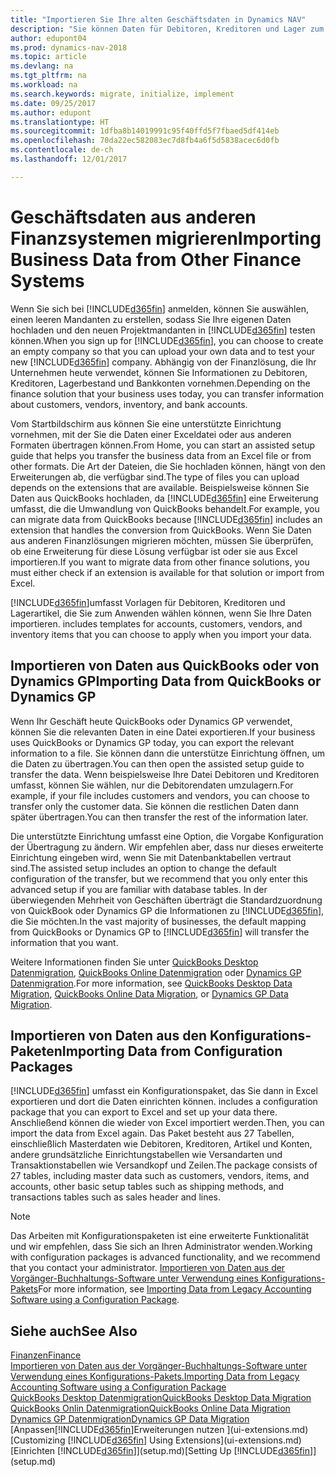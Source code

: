 ```yaml
---
title: "Importieren Sie Ihre alten Geschäftsdaten in Dynamics NAV"
description: "Sie können Daten für Debitoren, Kreditoren und Lager zum Beispiel aus Excel oder QuickBooks Dynamics GP in Dynamics NAV migrieren."
author: edupont04
ms.prod: dynamics-nav-2018
ms.topic: article
ms.devlang: na
ms.tgt_pltfrm: na
ms.workload: na
ms.search.keywords: migrate, initialize, implement
ms.date: 09/25/2017
ms.author: edupont
ms.translationtype: HT
ms.sourcegitcommit: 1dfba8b14019991c95f40ffd5f7fbaed5df414eb
ms.openlocfilehash: 70da22ec582083ec7d8fb4a6f5d5838acec6d0fb
ms.contentlocale: de-ch
ms.lasthandoff: 12/01/2017

---
```

# <a name="importing-business-data-from-other-finance-systems"></a><span data-ttu-id="f8084-103">Geschäftsdaten aus anderen Finanzsystemen migrieren</span><span class="sxs-lookup"><span data-stu-id="f8084-103">Importing Business Data from Other Finance Systems</span></span>
<span data-ttu-id="f8084-104">Wenn Sie sich bei [!INCLUDE[d365fin](includes/d365fin_md.md)] anmelden, können Sie auswählen, einen leeren Mandanten zu erstellen, sodass Sie Ihre eigenen Daten hochladen und den neuen Projektmandanten in [!INCLUDE[d365fin](includes/d365fin_md.md)] testen können.</span><span class="sxs-lookup"><span data-stu-id="f8084-104">When you sign up for [!INCLUDE[d365fin](includes/d365fin_md.md)], you can choose to create an empty company so that you can upload your own data and to test your new [!INCLUDE[d365fin](includes/d365fin_md.md)] company.</span></span> <span data-ttu-id="f8084-105">Abhängig von der Finanzlösung, die Ihr Unternehmen heute verwendet, können Sie Informationen zu Debitoren, Kreditoren, Lagerbestand und Bankkonten vornehmen.</span><span class="sxs-lookup"><span data-stu-id="f8084-105">Depending on the finance solution that your business uses today, you can transfer information about customers, vendors, inventory, and bank accounts.</span></span>  

<span data-ttu-id="f8084-106">Vom Startbildschirm aus können Sie eine unterstützte Einrichtung vornehmen, mit der Sie die Daten einer Exceldatei oder aus anderen Formaten übertragen können.</span><span class="sxs-lookup"><span data-stu-id="f8084-106">From Home, you can start an assisted setup guide that helps you transfer the business data from an Excel file or from other formats.</span></span> <span data-ttu-id="f8084-107">Die Art der Dateien, die Sie hochladen können, hängt von den Erweiterungen ab, die verfügbar sind.</span><span class="sxs-lookup"><span data-stu-id="f8084-107">The type of files you can upload depends on the extensions that are available.</span></span> <span data-ttu-id="f8084-108">Beispielsweise können Sie Daten aus QuickBooks hochladen, da [!INCLUDE[d365fin](includes/d365fin_md.md)] eine Erweiterung umfasst, die die Umwandlung von QuickBooks behandelt.</span><span class="sxs-lookup"><span data-stu-id="f8084-108">For example, you can migrate data from QuickBooks because [!INCLUDE[d365fin](includes/d365fin_md.md)] includes an extension that handles the conversion from QuickBooks.</span></span> <span data-ttu-id="f8084-109">Wenn Sie Daten aus anderen Finanzlösungen migrieren möchten, müssen Sie überprüfen, ob eine Erweiterung für diese Lösung verfügbar ist oder sie aus Excel importieren.</span><span class="sxs-lookup"><span data-stu-id="f8084-109">If you want to migrate data from other finance solutions, you must either check if an extension is available for that solution or import from Excel.</span></span>  

[!INCLUDE[d365fin](includes/d365fin_md.md)]<span data-ttu-id="f8084-110">umfasst Vorlagen für Debitoren, Kreditoren und Lagerartikel, die Sie zum Anwenden wählen können, wenn Sie Ihre Daten importieren.</span><span class="sxs-lookup"><span data-stu-id="f8084-110"> includes templates for accounts, customers, vendors, and inventory items that you can choose to apply when you import your data.</span></span>  

## <a name="importing-data-from-quickbooks-or-dynamics-gp"></a><span data-ttu-id="f8084-111">Importieren von Daten aus QuickBooks oder von Dynamics GP</span><span class="sxs-lookup"><span data-stu-id="f8084-111">Importing Data from QuickBooks or Dynamics GP</span></span>
<span data-ttu-id="f8084-112">Wenn Ihr Geschäft heute QuickBooks oder Dynamics GP verwendet, können Sie die relevanten Daten in eine Datei exportieren.</span><span class="sxs-lookup"><span data-stu-id="f8084-112">If your business uses QuickBooks or Dynamics GP today, you can export the relevant information to a file.</span></span> <span data-ttu-id="f8084-113">Sie können dann die unterstütze Einrichtung öffnen, um die Daten zu übertragen.</span><span class="sxs-lookup"><span data-stu-id="f8084-113">You can then open the assisted setup guide to transfer the data.</span></span>
<span data-ttu-id="f8084-114">Wenn beispielsweise Ihre Datei Debitoren und Kreditoren umfasst, können Sie wählen, nur die Debitorendaten umzulagern.</span><span class="sxs-lookup"><span data-stu-id="f8084-114">For example, if your file includes customers and vendors, you can choose to transfer only the customer data.</span></span> <span data-ttu-id="f8084-115">Sie können die restlichen Daten dann später übertragen.</span><span class="sxs-lookup"><span data-stu-id="f8084-115">You can then transfer the rest of the information later.</span></span>  

<span data-ttu-id="f8084-116">Die unterstützte Einrichtung umfasst eine Option, die Vorgabe Konfiguration der Übertragung zu ändern. Wir empfehlen aber, dass nur dieses erweiterte Einrichtung eingeben wird, wenn Sie mit Datenbanktabellen vertraut sind.</span><span class="sxs-lookup"><span data-stu-id="f8084-116">The assisted setup includes an option to change the default configuration of the transfer, but we recommend that you only enter this advanced setup if you are familiar with database tables.</span></span> <span data-ttu-id="f8084-117">In der überwiegenden Mehrheit von Geschäften überträgt die Standardzuordnung von QuickBook oder Dynamics GP die Informationen zu [!INCLUDE[d365fin](includes/d365fin_md.md)], die Sie möchten.</span><span class="sxs-lookup"><span data-stu-id="f8084-117">In the vast majority of businesses, the default mapping from QuickBooks or Dynamics GP to [!INCLUDE[d365fin](includes/d365fin_md.md)] will transfer the information that you want.</span></span>  

<span data-ttu-id="f8084-118">Weitere Informationen finden Sie unter [QuickBooks Desktop Datenmigration](ui-extensions-quickbooks-data-migration.md), [QuickBooks Online Datenmigration](ui-extensions-quickbooks-online-data-migration.md) oder [Dynamics GP Datenmigration](ui-extensions-dynamicsgp-data-migration.md).</span><span class="sxs-lookup"><span data-stu-id="f8084-118">For more information, see [QuickBooks Desktop Data Migration](ui-extensions-quickbooks-data-migration.md), [QuickBooks Online Data Migration](ui-extensions-quickbooks-online-data-migration.md), or [Dynamics GP Data Migration](ui-extensions-dynamicsgp-data-migration.md).</span></span>  

## <a name="importing-data-from-configuration-packages"></a><span data-ttu-id="f8084-119">Importieren von Daten aus den Konfigurations-Paketen</span><span class="sxs-lookup"><span data-stu-id="f8084-119">Importing Data from Configuration Packages</span></span>
[!INCLUDE[d365fin](includes/d365fin_md.md)]<span data-ttu-id="f8084-120"> umfasst ein Konfigurationspaket, das Sie dann in Excel exportieren und dort die Daten einrichten können.</span><span class="sxs-lookup"><span data-stu-id="f8084-120"> includes a configuration package that you can export to Excel and set up your data there.</span></span> <span data-ttu-id="f8084-121">Anschließend können die wieder von Excel importiert werden.</span><span class="sxs-lookup"><span data-stu-id="f8084-121">Then, you can import the data from Excel again.</span></span> <span data-ttu-id="f8084-122">Das Paket besteht aus 27 Tabellen, einschließlich Masterdaten wie Debitoren, Kreditoren, Artikel und Konten, andere grundsätzliche Einrichtungstabellen wie Versandarten und Transaktionstabellen wie Versandkopf und Zeilen.</span><span class="sxs-lookup"><span data-stu-id="f8084-122">The package consists of 27 tables, including master data such as customers, vendors, items, and accounts, other basic setup tables such as shipping methods, and transactions tables such as sales header and lines.</span></span>  

> [!NOTE]  
>   <span data-ttu-id="f8084-123">Das Arbeiten mit Konfigurationspaketen ist eine erweiterte Funktionalität und wir empfehlen, dass Sie sich an Ihren Administrator wenden.</span><span class="sxs-lookup"><span data-stu-id="f8084-123">Working with configuration packages is advanced functionality, and we recommend that you contact your administrator.</span></span> <span data-ttu-id="f8084-124">[Importieren von Daten aus der Vorgänger-Buchhaltungs-Software unter Verwendung eines Konfigurations-Pakets](across-import-data-configuration-packages.md)</span><span class="sxs-lookup"><span data-stu-id="f8084-124">For more information, see [Importing Data from Legacy Accounting Software using a Configuration Package](across-import-data-configuration-packages.md).</span></span>  

## <a name="see-also"></a><span data-ttu-id="f8084-125">Siehe auch</span><span class="sxs-lookup"><span data-stu-id="f8084-125">See Also</span></span>
[<span data-ttu-id="f8084-126">Finanzen</span><span class="sxs-lookup"><span data-stu-id="f8084-126">Finance</span></span>](finance.md)  
[<span data-ttu-id="f8084-127">Importieren von Daten aus der Vorgänger-Buchhaltungs-Software unter Verwendung eines Konfigurations-Pakets.</span><span class="sxs-lookup"><span data-stu-id="f8084-127">Importing Data from Legacy Accounting Software using a Configuration Package</span></span>](across-import-data-configuration-packages.md)  
[<span data-ttu-id="f8084-128">QuickBooks Desktop Datenmigration</span><span class="sxs-lookup"><span data-stu-id="f8084-128">QuickBooks Desktop Data Migration</span></span>](ui-extensions-quickbooks-data-migration.md)  
[<span data-ttu-id="f8084-129">QuickBooks Onlin Datenmigration</span><span class="sxs-lookup"><span data-stu-id="f8084-129">QuickBooks Online Data Migration</span></span>](ui-extensions-quickbooks-online-data-migration.md)  
[<span data-ttu-id="f8084-130">Dynamics GP Datenmigration</span><span class="sxs-lookup"><span data-stu-id="f8084-130">Dynamics GP Data Migration</span></span>](ui-extensions-dynamicsgp-data-migration.md)  
<span data-ttu-id="f8084-131">[Anpassen[!INCLUDE[d365fin](includes/d365fin_md.md)]Erweiterungen nutzen ](ui-extensions.md) </span><span class="sxs-lookup"><span data-stu-id="f8084-131">[Customizing [!INCLUDE[d365fin](includes/d365fin_md.md)] Using Extensions](ui-extensions.md) </span></span>  
<span data-ttu-id="f8084-132">[Einrichten [!INCLUDE[d365fin](includes/d365fin_md.md)]](setup.md)</span><span class="sxs-lookup"><span data-stu-id="f8084-132">[Setting Up [!INCLUDE[d365fin](includes/d365fin_md.md)]](setup.md)</span></span>

## 

